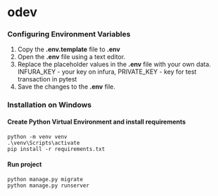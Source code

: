 # odev


### Configuring Environment Variables

1. Copy the **.env.template** file to **.env**
2. Open the **.env** file using a text editor.
3. Replace the placeholder values in the **.env** file with your own data. INFURA_KEY - your key on infura, PRIVATE_KEY - key for test transaction in pytest
4. Save the changes to the **.env** file.

### Installation on Windows

#### Create Python Virtual Environment and install requirements

    python -m venv venv
    .\venv\Scripts\activate
    pip install -r requirements.txt

#### Run project

    python manage.py migrate
    python manage.py runserver
